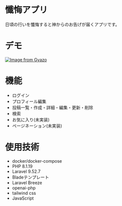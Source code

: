 # 懺悔アプリ
日頃の行いを懺悔すると神からのお告げが届くアプリです。

# デモ
[![Image from Gyazo](https://i.gyazo.com/1b3935525aed5bd209d50785c536e4b1.gif)](https://gyazo.com/1b3935525aed5bd209d50785c536e4b1)
# 機能
- ログイン
- プロフィール編集
- 投稿一覧・作成・詳細・編集・更新・削除
- 検索
- お気に入り(未実装)
- ページネーション(未実装)
# 使用技術
- docker/docker-compose
- PHP 8.1.19
- Laravel 9.52.7
- Bladeテンプレート
- Laravel Breeze
- openai-php
- tailwind css
- JavaScript